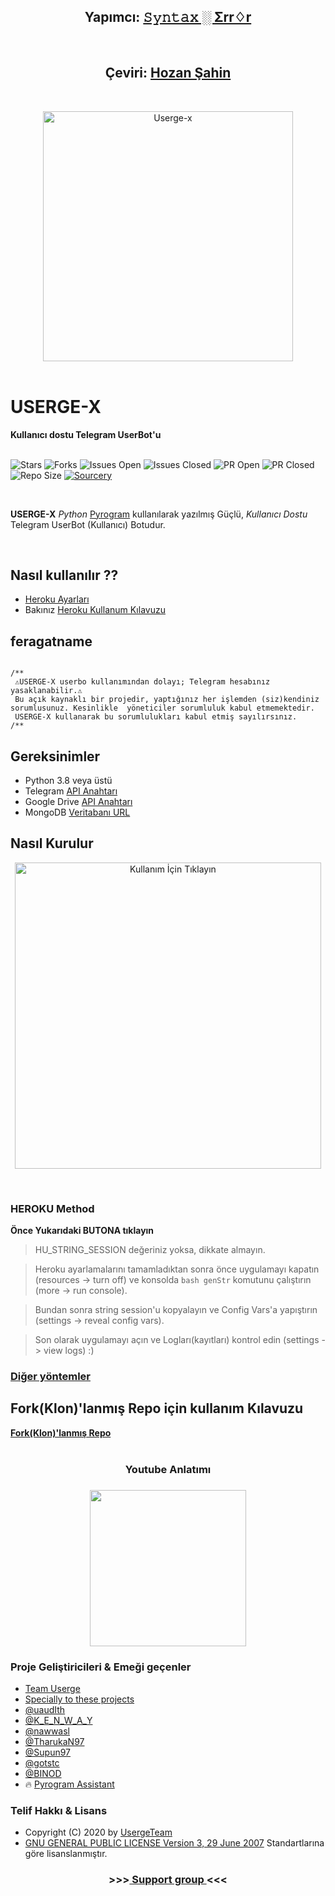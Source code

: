 <h2 align="center"><b>Yapımcı: <a href="https://telegram.dog/deleteduser420">𝚂𝚢𝚗𝚝𝚊𝚡 ░ Σrr♢r</a></b></h2>
<br>
<h2 align="center"><b>Çeviri: <a href="https://telegram.dog/hozansahin">Hozan Şahin</a></b></h2>
<br>
<p align="center">
    <a href="https://github.com/code-rgb/USERGE-X"><img src="https://i.imgur.com/53mdl2v.png" alt="Userge-x" width=400px></a>
    <br>
    <br>
</p>

<h1>USERGE-X</h1>
<b>Kullanıcı dostu Telegram UserBot'u</b>
<br>
<br>

![Stars](https://img.shields.io/github/stars/code-rgb/USERGE-X)
![Forks](https://img.shields.io/github/forks/code-rgb/USERGE-X)
![Issues Open](https://img.shields.io/github/issues/code-rgb/USERGE-X)
![Issues Closed](https://img.shields.io/github/issues-closed/code-rgb/USERGE-X)
![PR Open](https://img.shields.io/github/issues-pr/code-rgb/USERGE-X)
![PR Closed](https://img.shields.io/github/issues-pr-closed/code-rgb/USERGE-X)
![Repo Size](https://img.shields.io/github/repo-size/code-rgb/USERGE-X)
[![Sourcery](https://img.shields.io/badge/Sourcery-enabled-brightgreen)](https://sourcery.ai)

<br>

 **USERGE-X** _Python_ [Pyrogram](https://github.com/pyrogram/pyrogram) kullanılarak yazılmış Güçlü, _Kullanıcı Dostu_ Telegram UserBot (Kullanıcı) Botudur.
<br>

<br>

## Nasıl kullanılır ??

* [Heroku Ayarları](https://telegra.ph/Heroku-Vars-for-USERGE-X-08-25)
* Bakınız [Heroku Kullanum Kılavuzu](https://github.com/code-rgb/USERGE-X#how-to-deploy)


## feragatname

                
   ```

/**
    ⚠️USERGE-X userbo kullanımından dolayı; Telegram hesabınız yasaklanabilir.⚠️          
    Bu açık kaynaklı bir projedir, yaptığınız her işlemden (siz)kendiniz sorumlusunuz. Kesinlikle  yöneticiler sorumluluk kabul etmemektedir.
    USERGE-X kullanarak bu sorumlulukları kabul etmiş sayılırsınız.
/**
```


## Gereksinimler 

* Python 3.8 veya üstü
* Telegram [API Anahtarı](https://my.telegram.org/apps)
* Google Drive [API Anahtarı](https://console.developers.google.com/)
* MongoDB [Veritabanı URL](https://cloud.mongodb.com/)

## Nasıl Kurulur

<p align="center">
<a href = "https://heroku.com/deploy?templatehttps://github.com/DarkWebAze/darktest"><img src="https://telegra.ph/file/57c4edb389224c9cf9996.png" alt="Kullanım İçin Tıklayın" width="490px"></a></p>
<br>

<h3>HEROKU Method</h3>

<b>Önce Yukarıdaki BUTONA tıklayın</b> 

  > HU_STRING_SESSION değeriniz yoksa, dikkate almayın.
  
  >Heroku ayarlamalarını tamamladıktan sonra önce uygulamayı kapatın (resources -> turn off) ve konsolda `bash genStr` komutunu çalıştırın (more -> run console). 
  
  > Bundan sonra string session'u kopyalayın ve Config Vars'a yapıştırın (settings -> reveal config vars). 
  
  > Son olarak uygulamayı açın ve Logları(kayıtları) kontrol edin (settings -> view logs) :)

<h3><a href="https://telegra.ph/Other-Method-08-10">Diğer yöntemler</a></h3>


<h2>Fork(Klon)'lanmış Repo için kullanım Kılavuzu</h2>
<a href="https://telegra.ph/Upstream-Userge-Forked-Repo-Guide-07-04"><b>Fork(Klon)'lanmış Repo</b></a>
<br>
<br>

<h3 align="center">Youtube Anlatımı<h3>
<p align="center"><a href="https://youtu.be/M4T_BJvFqkc"><img src="https://i.imgur.com/VVgSk2m.png" width=250px></a>
</p>

### Proje Geliştiricileri & Emeği geçenler

* [Team Userge](https://github.com/UsergeTeam)
* [Specially to these projects](https://github.com/UsergeTeam/Userge#inspiration-)
* [@uaudIth](https://t.me/uaudIth)
* [@K_E_N_W_A_Y](https://t.me/K_E_N_W_A_Y)
* [@nawwasl](https://t.me/nawwasl)
* [@TharukaN97](https://t.me/TharukaN97)
* [@Supun97](https://t.me/Supun97)
* [@gotstc](https://t.me/gotstc)
* [@BINOD](https://t.me/binod)
* 🔥 [Pyrogram Assistant](https://github.com/pyrogram/assistant)

### Telif Hakkı & Lisans 

* Copyright (C) 2020 by [UsergeTeam](https://github.com/UsergeTeam) 
* [GNU GENERAL PUBLIC LICENSE Version 3, 29 June 2007](https://github.com/code-rgb/Userge/blob/master/LICENSE) Standartlarına göre lisanslanmıştır.



<h3 align="center"> >>><a href="https://telegram.dog/x_xtests">  Support group  </a><<< </h3>
